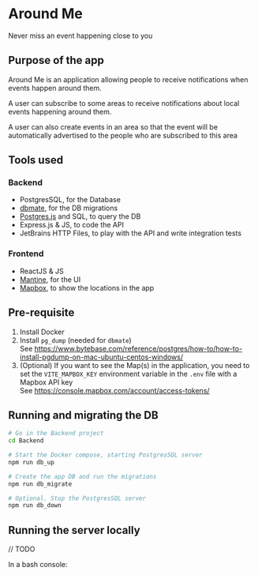 # Around Me

Never miss an event happening close to you

## Purpose of the app

Around Me is an application allowing people to receive notifications when events happen around them.

A user can subscribe to some areas to receive notifications about local events happening around them.

A user can also create events in an area so that the event will be automatically advertised to the people who are
subscribed to this area

## Tools used

### Backend

- PostgresSQL, for the Database
- [dbmate](https://github.com/amacneil/dbmate), for the DB migrations
- [Postgres.js](https://github.com/porsager/postgres) and SQL, to query the DB
- Express.js & JS, to code the API
- JetBrains HTTP Files, to play with the API and write integration tests

### Frontend

- ReactJS & JS
- [Mantine](https://mantine.dev/), for the UI
- [Mapbox](https://www.mapbox.com/), to show the locations in the app

## Pre-requisite

1. Install Docker
2. Install `pg_dump` (needed for `dbmate`)     
   See https://www.bytebase.com/reference/postgres/how-to/how-to-install-pgdump-on-mac-ubuntu-centos-windows/
3. (Optional) If you want to see the Map(s) in the application, you need to set the `VITE_MAPBOX_KEY` environment variable in the `.env` file with a Mapbox API key     
   See https://console.mapbox.com/account/access-tokens/

## Running and migrating the DB

```bash
# Go in the Backend project
cd Backend

# Start the Docker compose, starting PostgresSQL server
npm run db_up

# Create the app DB and run the migrations
npm run db_migrate

# Optional. Stop the PostgresSQL server
npm run db_down
```

## Running the server locally

// TODO

In a bash console:
```bash
```


